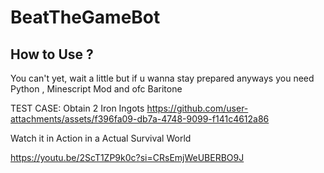# BeatTheGameBot
## How to Use ?
You can't yet, wait a little but if u wanna stay prepared anyways you need Python , Minescript Mod and ofc Baritone

TEST CASE: Obtain 2 Iron Ingots
https://github.com/user-attachments/assets/f396fa09-db7a-4748-9099-f141c4612a86


Watch it in Action in a Actual Survival World 

https://youtu.be/2ScT1ZP9k0c?si=CRsEmjWeUBERBO9J
